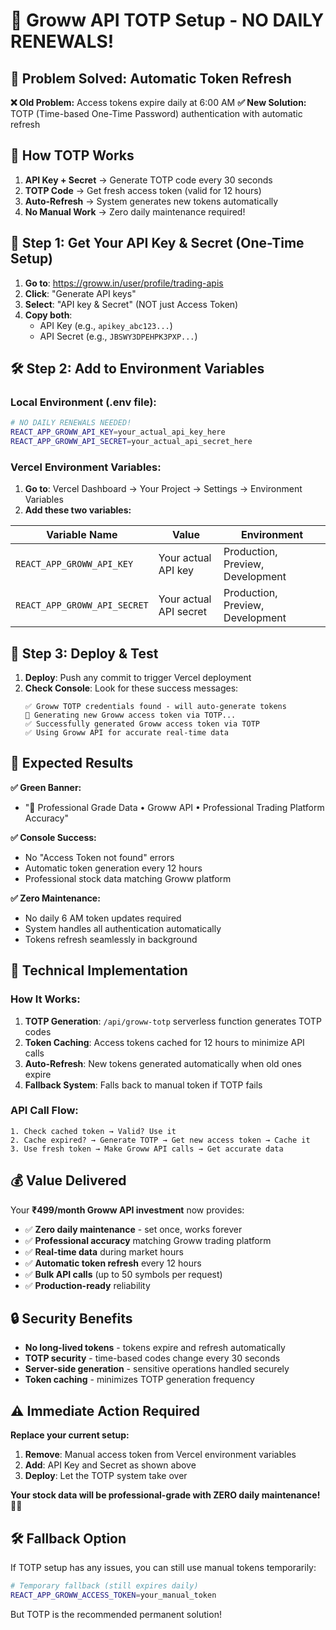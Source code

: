 # 🚀 Groww API TOTP Setup - NO DAILY RENEWALS! 

## 🎯 **Problem Solved: Automatic Token Refresh**

**❌ Old Problem:** Access tokens expire daily at 6:00 AM
**✅ New Solution:** TOTP (Time-based One-Time Password) authentication with automatic refresh

## 🔧 **How TOTP Works**

1. **API Key + Secret** → Generate TOTP code every 30 seconds
2. **TOTP Code** → Get fresh access token (valid for 12 hours)
3. **Auto-Refresh** → System generates new tokens automatically
4. **No Manual Work** → Zero daily maintenance required!

## 🔑 **Step 1: Get Your API Key & Secret (One-Time Setup)**

1. **Go to**: https://groww.in/user/profile/trading-apis
2. **Click**: "Generate API keys"
3. **Select**: "API key & Secret" (NOT just Access Token)
4. **Copy both**:
   - API Key (e.g., `apikey_abc123...`)
   - API Secret (e.g., `JBSWY3DPEHPK3PXP...`)

## 🛠️ **Step 2: Add to Environment Variables**

### **Local Environment (.env file):**
```bash
# NO DAILY RENEWALS NEEDED! 
REACT_APP_GROWW_API_KEY=your_actual_api_key_here
REACT_APP_GROWW_API_SECRET=your_actual_api_secret_here
```

### **Vercel Environment Variables:**
1. **Go to**: Vercel Dashboard → Your Project → Settings → Environment Variables
2. **Add these two variables:**

| Variable Name | Value | Environment |
|---------------|-------|-------------|
| `REACT_APP_GROWW_API_KEY` | Your actual API key | Production, Preview, Development |
| `REACT_APP_GROWW_API_SECRET` | Your actual API secret | Production, Preview, Development |

## 🚀 **Step 3: Deploy & Test**

1. **Deploy**: Push any commit to trigger Vercel deployment
2. **Check Console**: Look for these success messages:
   ```
   ✅ Groww TOTP credentials found - will auto-generate tokens
   🔄 Generating new Groww access token via TOTP...
   ✅ Successfully generated Groww access token via TOTP
   ✅ Using Groww API for accurate real-time data
   ```

## 🎯 **Expected Results**

**✅ Green Banner:**
- "🚀 Professional Grade Data • Groww API • Professional Trading Platform Accuracy"

**✅ Console Success:**
- No "Access Token not found" errors
- Automatic token generation every 12 hours
- Professional stock data matching Groww platform

**✅ Zero Maintenance:**
- No daily 6 AM token updates required
- System handles all authentication automatically
- Tokens refresh seamlessly in background

## 🔧 **Technical Implementation**

### **How It Works:**
1. **TOTP Generation**: `/api/groww-totp` serverless function generates TOTP codes
2. **Token Caching**: Access tokens cached for 12 hours to minimize API calls  
3. **Auto-Refresh**: New tokens generated automatically when old ones expire
4. **Fallback System**: Falls back to manual token if TOTP fails

### **API Call Flow:**
```
1. Check cached token → Valid? Use it
2. Cache expired? → Generate TOTP → Get new access token → Cache it
3. Use fresh token → Make Groww API calls → Get accurate data
```

## 💰 **Value Delivered**

Your **₹499/month Groww API investment** now provides:
- ✅ **Zero daily maintenance** - set once, works forever
- ✅ **Professional accuracy** matching Groww trading platform
- ✅ **Real-time data** during market hours
- ✅ **Automatic token refresh** every 12 hours
- ✅ **Bulk API calls** (up to 50 symbols per request)
- ✅ **Production-ready** reliability

## 🔒 **Security Benefits**

- **No long-lived tokens** - tokens expire and refresh automatically
- **TOTP security** - time-based codes change every 30 seconds
- **Server-side generation** - sensitive operations handled securely
- **Token caching** - minimizes TOTP generation frequency

## ⚠️ **Immediate Action Required**

**Replace your current setup:**
1. **Remove**: Manual access token from Vercel environment variables
2. **Add**: API Key and Secret as shown above
3. **Deploy**: Let the TOTP system take over

**Your stock data will be professional-grade with ZERO daily maintenance!** 🎉🚀

## 🛠️ **Fallback Option**

If TOTP setup has any issues, you can still use manual tokens temporarily:
```bash
# Temporary fallback (still expires daily)
REACT_APP_GROWW_ACCESS_TOKEN=your_manual_token
```

But TOTP is the recommended permanent solution!